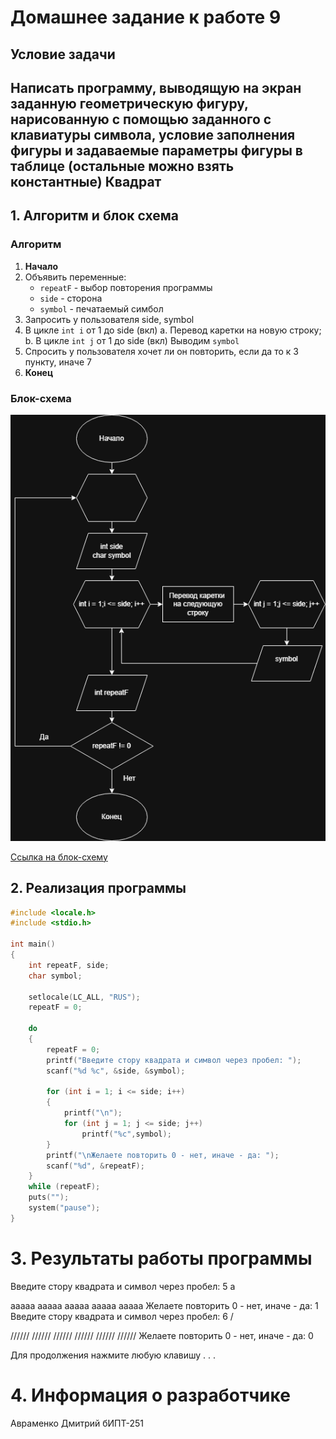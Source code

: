 # Домашнее задание к работе 9

## Условие задачи
Написать программу, выводящую на экран заданную
геометрическую фигуру, нарисованную с помощью заданного с клавиатуры
символа, условие заполнения фигуры и задаваемые параметры фигуры в
таблице (остальные можно взять константные)
Квадрат
---
## 1. Алгоритм и блок схема

### Алгоритм
1. **Начало**
2. Объявить переменные:
   - `repeatF` - выбор повторения программы
   - `side` - сторона
   - `symbol` - печатаемый симбол
3. Запросить у пользователя side, symbol
4. В цикле `int i` от 1 до side (вкл)
    	a. Перевод каретки на новую строку;
      b. В цикле `int j` от 1 до side (вкл)
             Выводим `symbol`
6. Спросить у пользователя хочет ли он повторить, если да то к 3 пункту, иначе 7
7. **Конец**

### Блок-схема
![Блок-схема алгоритма](Lab9_schema.png)

 [Ссылка на блок-схему](https://viewer.diagrams.net/?tags=%7B%7D&lightbox=1&highlight=0000ff&edit=_blank&layers=1&nav=1&title=Lab9_schema.drawio&dark=auto#Uhttps%3A%2F%2Fdrive.google.com%2Fuc%3Fid%3D1i_8qfE62aDyNv1b-rcq080gaXy8P7hKS%26export%3Ddownload)

 ## 2. Реализация программы

```c
#include <locale.h>
#include <stdio.h>

int main()
{
	int repeatF, side;
	char symbol;

	setlocale(LC_ALL, "RUS");
	repeatF = 0;

	do
	{
		repeatF = 0;
		printf("Введите стору квадрата и символ через пробел: ");
		scanf("%d %c", &side, &symbol);

		for (int i = 1; i <= side; i++)
		{
			printf("\n");
			for (int j = 1; j <= side; j++)
				printf("%c",symbol);
		}
		printf("\nЖелаете повторить 0 - нет, иначе - да: ");
		scanf("%d", &repeatF);
	}
	while (repeatF);
	puts("");
	system("pause");
}
```
# 3. Результаты работы программы
Введите стору квадрата и символ через пробел: 5 a

aaaaa
aaaaa
aaaaa
aaaaa
aaaaa
Желаете повторить 0 - нет, иначе - да: 1
Введите стору квадрата и символ через пробел: 6 /

//////
//////
//////
//////
//////
//////
Желаете повторить 0 - нет, иначе - да: 0

Для продолжения нажмите любую клавишу . . .

# 4. Информация о разработчике
Авраменко Дмитрий бИПТ-251
